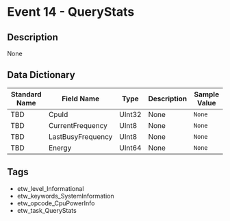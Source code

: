 # Event 14 - QueryStats

## Description
None

## Data Dictionary
|Standard Name|Field Name|Type|Description|Sample Value|
|---|---|---|---|---|
|TBD|CpuId|UInt32|None|`None`|
|TBD|CurrentFrequency|UInt8|None|`None`|
|TBD|LastBusyFrequency|UInt8|None|`None`|
|TBD|Energy|UInt64|None|`None`|

## Tags
* etw_level_Informational
* etw_keywords_SystemInformation
* etw_opcode_CpuPowerInfo
* etw_task_QueryStats